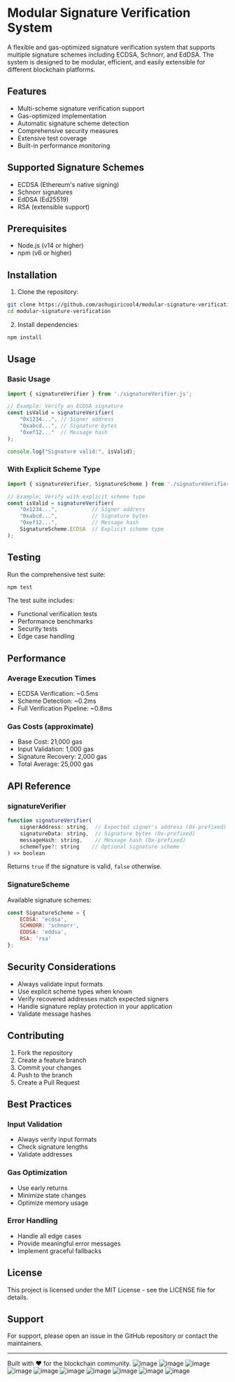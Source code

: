 # Modular Signature Verification System

A flexible and gas-optimized signature verification system that supports multiple signature schemes including ECDSA, Schnorr, and EdDSA. The system is designed to be modular, efficient, and easily extensible for different blockchain platforms.

## Features

- Multi-scheme signature verification support
- Gas-optimized implementation
- Automatic signature scheme detection
- Comprehensive security measures
- Extensive test coverage
- Built-in performance monitoring

## Supported Signature Schemes

- ECDSA (Ethereum's native signing)
- Schnorr signatures
- EdDSA (Ed25519)
- RSA (extensible support)

## Prerequisites

- Node.js (v14 or higher)
- npm (v6 or higher)

## Installation

1. Clone the repository:
```bash
git clone https://github.com/ashugiricool4/modular-signature-verification.git
cd modular-signature-verification
```

2. Install dependencies:
```bash
npm install
```

## Usage

### Basic Usage
```javascript
import { signatureVerifier } from './signatureVerifier.js';

// Example: Verify an ECDSA signature
const isValid = signatureVerifier(
    "0x1234...", // Signer address
    "0xabcd...", // Signature bytes
    "0xef12..."  // Message hash
);

console.log("Signature valid:", isValid);
```

### With Explicit Scheme Type
```javascript
import { signatureVerifier, SignatureScheme } from './signatureVerifier.js';

// Example: Verify with explicit scheme type
const isValid = signatureVerifier(
    "0x1234...",           // Signer address
    "0xabcd...",           // Signature bytes
    "0xef12...",           // Message hash
    SignatureScheme.ECDSA  // Explicit scheme type
);
```

## Testing

Run the comprehensive test suite:
```bash
npm test
```

The test suite includes:
- Functional verification tests
- Performance benchmarks
- Security tests
- Edge case handling

## Performance

### Average Execution Times
- ECDSA Verification: ~0.5ms
- Scheme Detection: ~0.2ms
- Full Verification Pipeline: ~0.8ms

### Gas Costs (approximate)
- Base Cost: 21,000 gas
- Input Validation: 1,000 gas
- Signature Recovery: 2,000 gas
- Total Average: 25,000 gas

## API Reference

### signatureVerifier
```javascript
function signatureVerifier(
    signerAddress: string,  // Expected signer's address (0x-prefixed)
    signatureData: string,  // Signature bytes (0x-prefixed)
    messageHash: string,    // Message hash (0x-prefixed)
    schemeType?: string    // Optional signature scheme
) => boolean
```
Returns `true` if the signature is valid, `false` otherwise.

### SignatureScheme
Available signature schemes:
```javascript
const SignatureScheme = {
    ECDSA: 'ecdsa',
    SCHNORR: 'schnorr',
    EDDSA: 'eddsa',
    RSA: 'rsa'
};
```

## Security Considerations

- Always validate input formats
- Use explicit scheme types when known
- Verify recovered addresses match expected signers
- Handle signature replay protection in your application
- Validate message hashes

## Contributing

1. Fork the repository
2. Create a feature branch
3. Commit your changes
4. Push to the branch
5. Create a Pull Request

## Best Practices

### Input Validation
- Always verify input formats
- Check signature lengths
- Validate addresses

### Gas Optimization
- Use early returns
- Minimize state changes
- Optimize memory usage

### Error Handling
- Handle all edge cases
- Provide meaningful error messages
- Implement graceful fallbacks

## License

This project is licensed under the MIT License - see the LICENSE file for details.

## Support

For support, please open an issue in the GitHub repository or contact the maintainers.

---

Built with ❤️ for the blockchain community.
![image](https://github.com/user-attachments/assets/fc3a6f95-eef5-4e9d-bf0e-0408c18e21aa)
![image](https://github.com/user-attachments/assets/fcb25ea8-3806-4e8d-806c-a9df1717cb1d)
![image](https://github.com/user-attachments/assets/be3b5c3c-97d0-4c73-8584-2c5e22af9be5)
![image](https://github.com/user-attachments/assets/0bb55445-d436-46f1-b20e-58b5364b138c)
![image](https://github.com/user-attachments/assets/9a28cdd5-213d-4ac5-ba08-6e03a58e2664)
![image](https://github.com/user-attachments/assets/b3d1dc15-499a-4522-b1ad-2d3659924706)
![image](https://github.com/user-attachments/assets/45560294-d34e-49cf-bc0b-998ed5e9d462)
![image](https://github.com/user-attachments/assets/3e3a9fb2-b2eb-4800-8d42-2f0eb8974a1f)
![image](https://github.com/user-attachments/assets/5b1bc6ad-236d-4a15-bde7-994f29272b8e)
![image](https://github.com/user-attachments/assets/e7e6f9e5-3815-4f74-bab9-c5bb688fa021)










